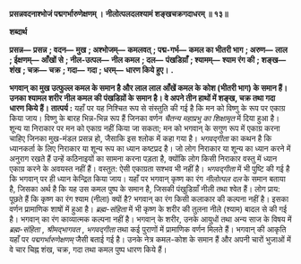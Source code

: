 **प्रसन्नवदनाश्भोजं पद्मगर्भारुणेक्षणम् ।** **नीलोत्पलदलश्यामं शङ्खचक्रगदाधरम् ॥ १३॥** 

**शब्दार्थ** 

**प्रसन्न—** **प्रसन्न** **; वदन—** **मुख** **; अश्भोजम्—** **कमलवत्** **; पद्म-गर्भ—** **कमल का भीतरी भाग** **; अरुण—** **लाल** **; ईक्षणम्—** **आँखों से** **; नील-उत्पल—** **नील कमल** **; दल—** **पंखडिय़ाँ** **; श्यामम्—** **श्याम रंग की** **; शङ्ख—** **शंख** **; चक्र—** **चक्र** **; गदा—** **गदा** **; धरम्—** **धारण किये हुए।** **.** 

**भगवान् का मुख उत्फुल्ल कमल के समान है और लाल लाल आँखें कमल के** **कोश (भीतरी भाग) के समान हैं। उनका श्यामल शरीर नील कमल की पंखडिय़ों के** **समान है। वे अपने तीन हाथों में शङ्ख, चक्र तथा गदा धारण किये हैं।** **तात्पर्य :** यहाँ पर यह निश्चित रूप से संस्तुति की गई है कि मन को विष्णु के रूप पर एकाग्र किया जाय। विष्णु के बारह भिन्न-भिन्न रूप हैं जिनका वर्णन *चैतन्य महाप्रभु का* *शिक्षामृत* में दिया हुआ है। शून्य या निराकार पर मन को एकाग्र नहीं किया जा सकता; मन को भगवान् के सगुण रूप में एकाग्र करना चाहिए जिनका मुख-मंडल प्रसन्न हो, जैसाकि इस श्लोक में कहा गया है। *भगवद्गीता* का कथन है कि ध्यानकर्ता के लिए निराकार या शून्य रूप का ध्यान कष्टप्रद है। जो लोग निराकार या शून्य का ध्यान करने में अनुराग रखते हैं उन्हें कठिनाइयों का सामना करना पड़ता है, क्योंकि लोग किसी निराकार वस्तु में ध्यान एकाग्र करने के अवयस्त नहीं हैं। वस्तुत: ऐसी एकाग्रता सश्भव भी नहीं है। *भगवद्गीता* में भी पुष्टि की गई है कि भगवान् पर ही ध्यान केन्द्रित किया जाय। यहाँ पर भगवान् कृष्ण का रंग *नीलोत्पल दल* के समान बताया है, जिसका अर्थ है कि यह उस कमल पुष्प के समान है, जिसकी पंखुडिय़ाँ नीली तथा श्वेत हैं। लोग प्राय: पूछते हैं कि कृष्ण का रंग श्याम (नीला) क्यों है? भगवान् का रंग किसी कलाकार की कल्पना नहीं है। इसका वर्णन प्रामाणिक शाषों में हुआ है। *ब्रह्म-संहिता* में भी कृष्ण के शरीर की तुलना नीले (श्याम) बादल से की गई है। भगवान् का रंग काव्यात्मक कल्पना नहीं है। भगवान् के शरीर, उनके आयुधों तथा अन्य साज के विषय में *ब्रह्म-संहिता* , *श्रीमद्भागवत* , *भगवद्गीता*  तथा कई पुराणों में प्रामाणिक वर्णन मिलते हैं। भगवान् की आकृति यहाँ पर *पद्मगर्भारुणेक्षणम्*  जैसी बताई गई है। उनके नेत्र कमल-कोश के समान हैं और अपनी चारों भुजाओं में वे चार चिह्न शंख, चक्र, गदा तथा कमल पुष्प धारण किये हैं।  